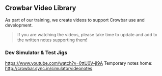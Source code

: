 ## Crowbar Video Library

As part of our training, we create videos to support Crowbar use and development.

> If you are watching the videos, please take time to update and add to the written notes supporting them!

### Dev Simulator & Test Jigs

https://www.youtube.com/watch?v=0ttU0V-jI9A 
Temporary notes home: http://crowbar.sync.in/simulatorvideonotes